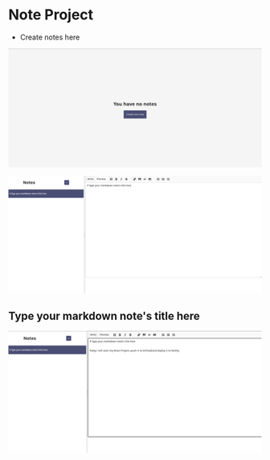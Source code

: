 # Note Project

+ Create notes here

![Alt text](Note-1.png)

![note-2](note-2.png)

##  Type your markdown note's title here

![Alt text](image.png)